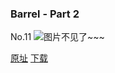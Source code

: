 ### Barrel - Part 2
No.11
![图片不见了~~~](https://imgs.xkcd.com/comics/barrel_mommies.jpg)

[原址](https://xkcd.com//11) [下载](https://imgs.xkcd.com/comics/barrel_mommies.jpg)

